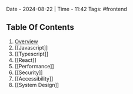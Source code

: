 Date - 2024-08-22  |  Time - 11:42
Tags: #frontend 

## Table Of Contents

1. [Overview](#Overview)
2. [[Javascript]]
3. [[Typescript]]
4. [[React]]
5. [[Performance]]
6. [[Security]]
7. [[Accessibility]]
8. [[System Design]]


